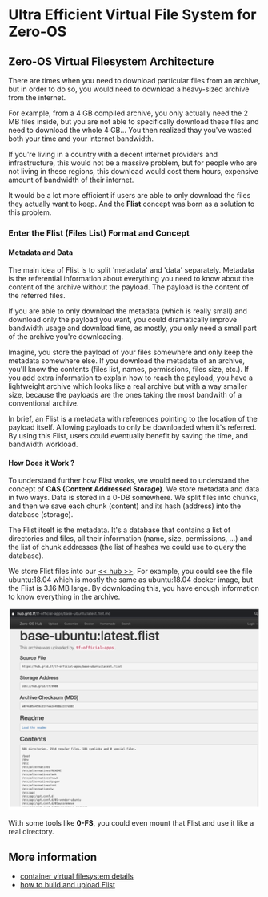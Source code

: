 # Ultra Efficient Virtual File System for Zero-OS

## Zero-OS Virtual Filesystem Architecture

There are times when you need to download particular files from an archive, but in order to do so, you would need to download a heavy-sized archive from the internet. 

For example, from a 4 GB compiled archive, you only actually need the 2 MB files inside, but you are not able to specifically download these files and need to download the whole 4 GB... You then realized thay you've wasted both your time and your internet bandwidth.

If you're living in a country with a decent internet providers and infrastructure, this would not be a massive problem, but for people who are not living in these regions, this download would cost them hours, expensive amount of bandwidth of their internet.

It would be a lot more efficient if users are able to only download the files they actually want to keep. And the __Flist__ concept was born as a solution to this problem.

### Enter the Flist (Files List) Format and Concept

#### Metadata and Data

The main idea of Flist is to split 'metadata' and 'data' separately. Metadata is the referential information about everything you need to know about the content of the archive without the payload. The payload is the content of the referred files.

If you are able to only download the metadata (which is really small) and download only the payload you want, you could dramatically improve bandwidth usage and download time, as mostly, you only need a small part of the archive you're downloading.

Imagine, you store the payload of your files somewhere and only keep the metadata somewhere else. If you download the metadata of an archive, you'll know the contents (files list, names, permissions, files size, etc.). If you add extra information to explain how to reach the payload, you have a lightweight archive which looks like a real archive but with a way smaller size, because the payloads are the ones taking the most bandwith of a conventional archive.

In brief, an Flist is a metadata with references pointing to the location of the payload itself. Allowing payloads to only be downloaded when it's referred. By using this Flist, users could eventually benefit by saving the time, and bandwidth workload.

#### How Does it Work ?

To understand further how Flist works, we would need to understand the concept of __CAS (Content Addressed Storage)__. We store metadata and data in two ways. Data is stored in a 0-DB somewhere. We split files into chunks, and then we save each chunk (content) and its hash (address) into the database (storage).

The Flist itself is the metadata. It's a database that contains a list of directories and files, all their information (name, size, permissions, ...) and the list of chunk addresses (the list of hashes we could use to query the database).

We store Flist files into our [<< hub >>](https://hub.grid.tf). For example, you could see the file ubuntu:18.04 which is mostly the same as ubuntu:18.04 docker image, but the Flist is 3.16 MB large. By downloading this, you have enough information to know everything in the archive.

![](img/archi_flist.png)

With some tools like __0-FS__, you could even mount that Flist and use it like a real directory.


## More information 

- [container virtual filesystem details](container_vfs_details)
- [how to build and upload Flist](flist)